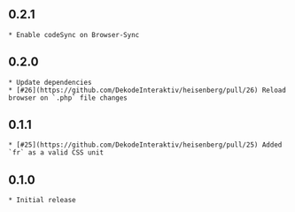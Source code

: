 ## 0.2.1
	* Enable codeSync on Browser-Sync

## 0.2.0
	* Update dependencies
	* [#26](https://github.com/DekodeInteraktiv/heisenberg/pull/26) Reload browser on `.php` file changes

## 0.1.1
	* [#25](https://github.com/DekodeInteraktiv/heisenberg/pull/25) Added `fr` as a valid CSS unit

## 0.1.0
	* Initial release
